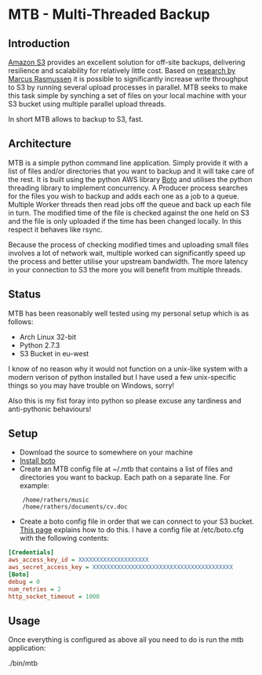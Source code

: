 # MTB - Multi-Threaded Backup

## Introduction
[Amazon S3](http://aws.amazon.com/s3/) provides an excellent solution for off-site backups, delivering resilience and scalability for relatively little cost. Based on [research by Marcus Rasmussen](http://improve.dk/archive/2011/11/07/pushing-the-limits-of-amazon-s3-upload-performance.aspx) it is possible to significantly increase write throughput to S3 by running several upload processes in parallel. MTB seeks to make this task simple by synching a set of files on your local machine with your S3 bucket using multiple parallel upload threads.

In short MTB allows to backup to S3, fast.

## Architecture

MTB is a simple python command line application. Simply provide it with a list of files and/or directories that you want to backup and it will take care of the rest. It is built using the python AWS library [Boto](https://github.com/boto/boto) and utilises the python threading library to implement concurrency. A Producer process searches for the files you wish to backup and adds each one as a job to a queue. Multiple Worker threads then read jobs off the queue and back up each file in turn. The modified time of the file is checked against the one held on S3 and the file is only uploaded if the time has been changed locally. In this respect it behaves like rsync.

Because the process of checking modified times and uploading small files involves a lot of network wait, multiple worked can significantly speed up the process and better utilise your upstream bandwidth. The more latency in your connection to S3 the more you will benefit from multiple threads.

## Status

MTB has been reasonably well tested using my personal setup which is as follows:

* Arch Linux 32-bit
* Python 2.7.3
* S3 Bucket in eu-west

I know of no reason why it would not function on a unix-like system with a modern verison of python installed but I have used a few unix-specific things so you may have trouble on Windows, sorry!

Also this is my fist foray into python so please excuse any tardiness and anti-pythonic behaviours!

## Setup

* Download the source to somewhere on your machine
* [Install boto](https://github.com/boto/boto#installation)
* Create an MTB config file at ~/.mtb that contains a list of files and directories you want to backup. Each path on a separate line. For example:

```
    /home/rathers/music
    /home/rathers/documents/cv.doc
```
* Create a boto config file in order that we can connect to your S3 bucket. [This page](http://code.google.com/p/boto/wiki/BotoConfig) explains how to do this. I have a config file at /etc/boto.cfg with the following contents:

```ini
[Credentials]
aws_access_key_id = XXXXXXXXXXXXXXXXXXXX
aws_secret_access_key = XXXXXXXXXXXXXXXXXXXXXXXXXXXXXXXXXXXXXXXX
[Boto]
debug = 0
num_retries = 2
http_socket_timeout = 1000
```

## Usage

Once everything is configured as above all you need to do is run the mtb application:

./bin/mtb
